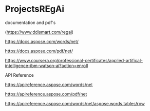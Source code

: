 # ProjectsREgAi
documentation and pdf's

(https://www.ddismart.com/regai)


https://docs.aspose.com/words/net/

https://docs.aspose.com/pdf/net/

https://www.coursera.org/professional-certificates/applied-artifical-intelligence-ibm-watson-ai?action=enroll


API Reference

https://apireference.aspose.com/words/net

https://apireference.aspose.com/pdf/net



https://apireference.aspose.com/words/net/aspose.words.tables/row

